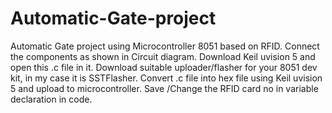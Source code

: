 # Automatic-Gate-project
Automatic Gate project using Microcontroller 8051 based on RFID.
Connect the components as shown in Circuit diagram.
Download Keil uvision 5 and open this .c file in it.
Download suitable uploader/flasher for your 8051 dev kit, in my case it is SSTFlasher.
Convert .c file into hex file using Keil uvision 5 and upload to microcontroller.
Save /Change the RFID card no in variable declaration in code.
